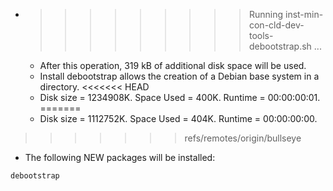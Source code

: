 * >>>>>>>>> Running inst-min-con-cld-dev-tools-debootstrap.sh ...
  * After this operation, 319 kB of additional disk space will be used.
  * Install debootstrap allows the creation of a Debian base system in a directory.
<<<<<<< HEAD
  * Disk size = 1234908K. Space Used = 400K. Runtime = 00:00:00:01.
=======
  * Disk size = 1112752K. Space Used = 404K. Runtime = 00:00:00:00.
>>>>>>> refs/remotes/origin/bullseye
  * The following NEW packages will be installed:
  ```bash
debootstrap
  ```
